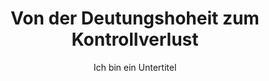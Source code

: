---
layout: trend
title: Von der Deutungshoheit zum Kontrollverlust
subtitle: Ich bin ein Untertitel
teaser-img: "deutungshoheit-zu-kontrollverlust.svg"
---